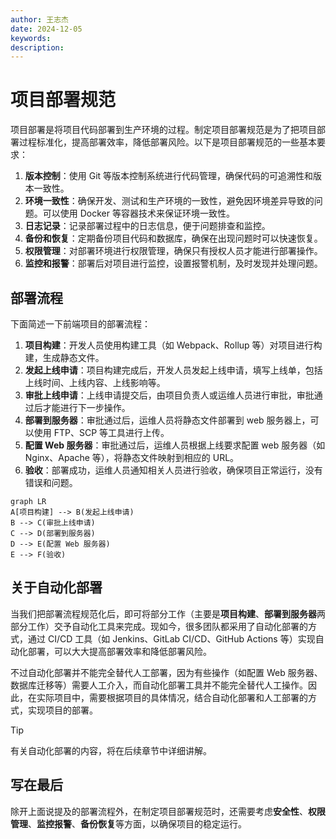 ```yaml
---
author: 王志杰
date: 2024-12-05
keywords:
description:
---
```


# 项目部署规范

项目部署是将项目代码部署到生产环境的过程。制定项目部署规范是为了把项目部署过程标准化，提高部署效率，降低部署风险。以下是项目部署规范的一些基本要求：

1. **版本控制**：使用 Git 等版本控制系统进行代码管理，确保代码的可追溯性和版本一致性。
2. **环境一致性**：确保开发、测试和生产环境的一致性，避免因环境差异导致的问题。可以使用 Docker 等容器技术来保证环境一致性。
3. **日志记录**：记录部署过程中的日志信息，便于问题排查和监控。
4. **备份和恢复**：定期备份项目代码和数据库，确保在出现问题时可以快速恢复。
5. **权限管理**：对部署环境进行权限管理，确保只有授权人员才能进行部署操作。
6. **监控和报警**：部署后对项目进行监控，设置报警机制，及时发现并处理问题。

## 部署流程

下面简述一下前端项目的部署流程：

1. **项目构建**：开发人员使用构建工具（如 Webpack、Rollup 等）对项目进行构建，生成静态文件。
2. **发起上线申请**：项目构建完成后，开发人员发起上线申请，填写上线单，包括上线时间、上线内容、上线影响等。
3. **审批上线申请**：上线申请提交后，由项目负责人或运维人员进行审批，审批通过后才能进行下一步操作。
4. **部署到服务器**：审批通过后，运维人员将静态文件部署到 web 服务器上，可以使用 FTP、SCP 等工具进行上传。
5. **配置 Web 服务器**：审批通过后，运维人员根据上线要求配置 web 服务器（如 Nginx、Apache 等），将静态文件映射到相应的 URL。
6. **验收**：部署成功，运维人员通知相关人员进行验收，确保项目正常运行，没有错误和问题。

```mermaid
graph LR
A[项目构建] --> B(发起上线申请)
B --> C(审批上线申请)
C --> D(部署到服务器)
D --> E(配置 Web 服务器)
E --> F(验收)
```

## 关于自动化部署

当我们把部署流程规范化后，即可将部分工作（主要是**项目构建**、**部署到服务器**两部分工作）交予自动化工具来完成。现如今，很多团队都采用了自动化部署的方式，通过 CI/CD 工具（如 Jenkins、GitLab CI/CD、GitHub Actions 等）实现自动化部署，可以大大提高部署效率和降低部署风险。

不过自动化部署并不能完全替代人工部署，因为有些操作（如配置 Web 服务器、数据库迁移等）需要人工介入，而自动化部署工具并不能完全替代人工操作。因此，在实际项目中，需要根据项目的具体情况，结合自动化部署和人工部署的方式，实现项目的部署。

> [!TIP]
>
> 有关自动化部署的内容，将在后续章节中详细讲解。

## 写在最后

除开上面说提及的部署流程外，在制定项目部署规范时，还需要考虑**安全性**、**权限管理**、**监控报警**、**备份恢复**等方面，以确保项目的稳定运行。
